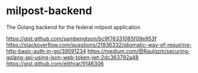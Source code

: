 # milpost-backend
The Golang backend for the federal milpost application

https://gist.github.com/sambengtson/bc9f76331065f09e953f
https://stackoverflow.com/questions/21936332/idiomatic-way-of-requiring-http-basic-auth-in-go/39591234
https://medium.com/@Raulgzm/securing-golang-api-using-json-web-token-jwt-2dc363792a48
https://gist.github.com/elithrar/9146306